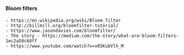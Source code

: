 #### Bloom filters
	- https://en.wikipedia.org/wiki/Bloom_filter
	- http://billmill.org/bloomfilter-tutorial/
	- https://www.jasondavies.com/bloomfilter/
	- The story - https://medium.com/the-story/what-are-bloom-filters-1ec2a50c68ff
	- https://www.youtube.com/watch?v=x05KubVlh_M